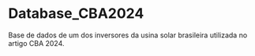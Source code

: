# Database_CBA2024

Base de dados de um dos inversores da usina solar brasileira utilizada no artigo CBA 2024.
